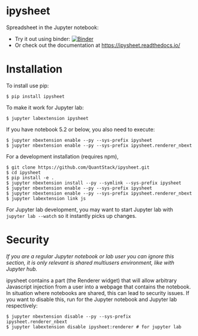 # ipysheet

Spreadsheet in the Jupyter notebook:
 
   * Try it out using binder: [![Binder](https://mybinder.org/badge.svg)](https://mybinder.org/v2/gh/QuantStack/ipysheet/master?filepath=docs%2Fsource%2Findex.ipynb)
   * Or check out the documentation at https://ipysheet.readthedocs.io/
   
# Installation

To install use pip:

```
$ pip install ipysheet
```

To make it work for Jupyter lab:
```
$ jupyter labextension ipysheet
```

If you have notebook 5.2 or below, you also need to execute:
```
$ jupyter nbextension enable --py --sys-prefix ipysheet
$ jupyter nbextension enable --py --sys-prefix ipysheet.renderer_nbext
```


For a development installation (requires npm),

```
$ git clone https://github.com/QuantStack/ipysheet.git
$ cd ipysheet
$ pip install -e .
$ jupyter nbextension install --py --symlink --sys-prefix ipysheet
$ jupyter nbextension enable --py --sys-prefix ipysheet
$ jupyter nbextension enable --py --sys-prefix ipysheet.renderer_nbext
$ jupyter labextension link js
```

For Jupyter lab development, you may want to start Jupyter lab with `jupyter lab --watch` so it instantly picks up changes.

# Security

*If you are a regular Jupyter notebook or lab user you can ignore this section, it is only relevant is shared multiusers environment, like with Jupyter hub.*

ipysheet contains a part (the Renderer widget) that will allow arbitrary Javascript injection from a user into a webpage that contains the notebook. In situation where notebooks are shared, this can lead to security issues. If you want to disable this, run for the Jupyter notebook and Jupyter lab respectively:

```
$ jupyter nbextension disable --py --sys-prefix ipysheet.renderer_nbext
$ jupyter labextension disable ipysheet:renderer # for jupyter lab
```